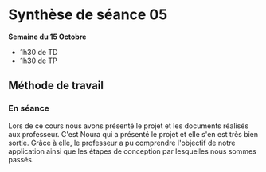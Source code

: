 # Synthèse de séance 05

**Semaine du 15 Octobre**

* 1h30 de TD
* 1h30 de TP

## Méthode de travail

### En séance

Lors de ce cours nous avons présenté le projet et les documents réalisés aux professeur. 
C'est Noura qui a présenté le projet et elle s'en est très bien sortie.
Grâce à elle, le professeur a pu comprendre l'objectif de notre application ainsi que les étapes de conception par lesquelles nous sommes passés.
